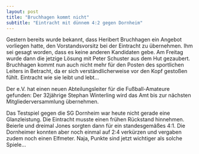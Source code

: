 ```yaml
---
layout: post
title: "Bruchhagen kommt nicht"
subtitle: "Eintracht mit dünnem 4:2 gegen Dornheim"
---
```


Gestern bereits wurde bekannt, dass Heribert Bruchhagen ein Angebot vorliegen hatte, den Vorstandsvorsitz bei der Eintracht zu übernehmen. Ihm sei gesagt worden, dass es keine anderen Kandidaten gebe. Am Freitag wurde dann die jetzige Lösung mit Peter Schuster aus dem Hut gezaubert. Bruchhagen kommt nun auch nicht mehr für den Posten des sportlichen Leiters in Betracht, da er sich verständlicherweise vor den Kopf gestoßen fühlt. Eintracht wie sie leibt und lebt...

Der e.V. hat einen neuen Abteilungsleiter für die Fußball-Amateure gefunden: Der 32jährige Stephan Winterling wird das Amt bis zur nächsten Mitgliederversammlung übernehmen.

Das Testspiel gegen die SG Dornheim war heute nicht gerade eine Glanzleistung. Die Eintracht musste einen frühen Rückstand hinnehmen. Beierle und dreimal Jones sorgten dann für ein standesgemäßes 4:1. Die Dornheimer konnten aber noch einmal auf 2:4 verkürzen und vergaben zudem noch einen Elfmeter. Naja, Punkte sind jetzt wichtiger als solche Spiele...
